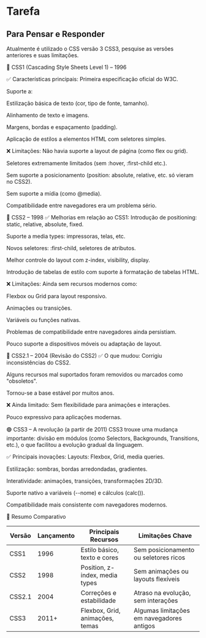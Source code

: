 # Tarefa

## Para Pensar e Responder

Atualmente é utilizado o CSS versão 3 CSS3, pesquise as versões anteriores e suas limitações.



🧾 CSS1 (Cascading Style Sheets Level 1) – 1996

✅ Características principais:
Primeira especificação oficial do W3C.

Suporte a:

Estilização básica de texto (cor, tipo de fonte, tamanho).

Alinhamento de texto e imagens.

Margens, bordas e espaçamento (padding).

Aplicação de estilos a elementos HTML com seletores simples.

❌ Limitações:
Não havia suporte a layout de página (como flex ou grid).

Seletores extremamente limitados (sem :hover, :first-child etc.).

Sem suporte a posicionamento (position: absolute, relative, etc. só vieram no CSS2).

Sem suporte a mídia (como @media).

Compatibilidade entre navegadores era um problema sério.

🧾 CSS2 – 1998
✅ Melhorias em relação ao CSS1:
Introdução de positioning: static, relative, absolute, fixed.

Suporte a media types: impressoras, telas, etc.

Novos seletores: :first-child, seletores de atributos.

Melhor controle do layout com z-index, visibility, display.

Introdução de tabelas de estilo com suporte à formatação de tabelas HTML.

❌ Limitações:
Ainda sem recursos modernos como:

Flexbox ou Grid para layout responsivo.

Animações ou transições.

Variáveis ou funções nativas.

Problemas de compatibilidade entre navegadores ainda persistiam.

Pouco suporte a dispositivos móveis ou adaptação de layout.

🧾 CSS2.1 – 2004 (Revisão do CSS2)
✅ O que mudou:
Corrigiu inconsistências do CSS2.

Alguns recursos mal suportados foram removidos ou marcados como "obsoletos".

Tornou-se a base estável por muitos anos.

❌ Ainda limitado:
Sem flexibilidade para animações e interações.

Pouco expressivo para aplicações modernas.

🟢 CSS3 – A revolução (a partir de 2011)
CSS3 trouxe uma mudança importante: divisão em módulos (como Selectors, Backgrounds, Transitions, etc.), o que facilitou a evolução gradual da linguagem.

✅ Principais inovações:
Layouts: Flexbox, Grid, media queries.

Estilização: sombras, bordas arredondadas, gradientes.

Interatividade: animações, transições, transformações 2D/3D.

Suporte nativo a variáveis (--nome) e cálculos (calc()).

Compatibilidade mais consistente com navegadores modernos.

📌 Resumo Comparativo

| Versão   | Lançamento | Principais Recursos                        | Limitações Chave                            |
|----------|------------|--------------------------------------------|---------------------------------------------|
| CSS1     | 1996       | Estilo básico, texto e cores               | Sem posicionamento ou seletores ricos       |
| CSS2     | 1998       | Position, z-index, media types             | Sem animações ou layouts flexíveis          |
| CSS2.1   | 2004       | Correções e estabilidade                   | Atraso na evolução, sem interações          |
| CSS3     | 2011+      | Flexbox, Grid, animações, temas            | Algumas limitações em navegadores antigos   |



